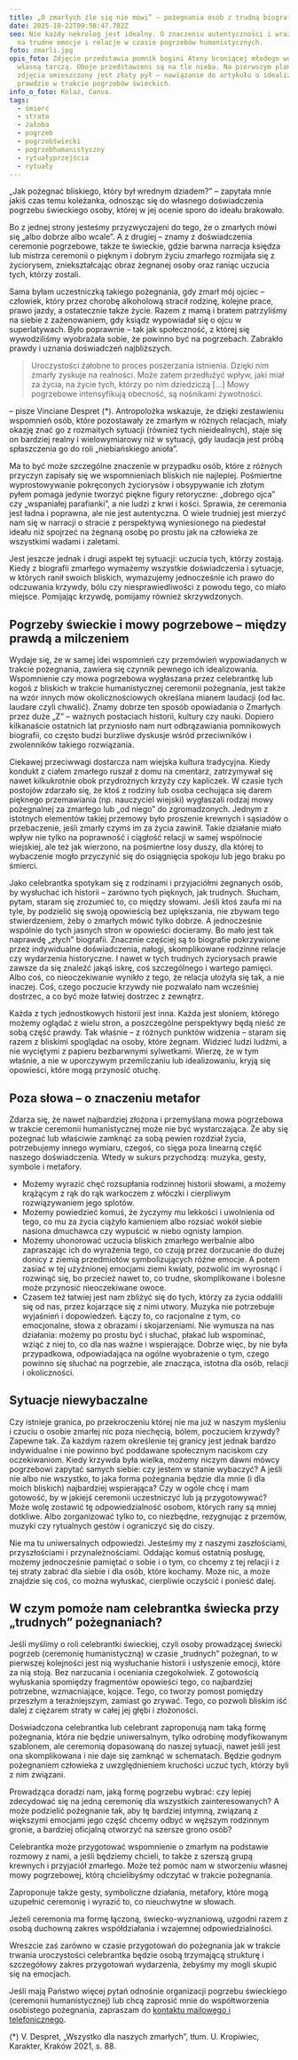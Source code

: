 ```yaml
---
title: „O zmarłych źle się nie mówi” – pożegnania osób z trudną biografią
date: 2025-10-22T09:58:47.782Z
seo: Nie każdy nekrolog jest idealny. O znaczeniu autentyczności i wrażliwości
  na trudne emocje i relacje w czasie pogrzebów humanistycznych.
foto: zmarli.jpg
opis_foto: Zdjęcie przedstawia pomnik bogini Ateny broniącej młodego wojownika
  własną tarczą. Oboje przedstawieni są na tle nieba. Na pierwszym planie
  zdjęcia umieszczony jest złoty pył – nawiązanie do artykułu o idealizowaniu i
  prawdzie w trakcie pogrzebów świeckich.
info_o_foto: Kolaż, Canva.
tags:
  - śmierć
  - strata
  - żałoba
  - pogrzeb
  - pogrzebświecki
  - pogrzebhumanistyczny
  - rytuałyprzejścia
  - rytuały
---
```

„Jak pożegnać bliskiego, który był wrednym dziadem?” – zapytała mnie jakiś czas temu koleżanka, odnosząc się do własnego doświadczenia pogrzebu świeckiego osoby, której w jej ocenie sporo do ideału brakowało.


Bo z jednej strony jesteśmy przyzwyczajeni do tego, że o zmarłych mówi się „albo dobrze albo wcale”. A z drugiej – znamy z doświadczenia ceremonie pogrzebowe, także te świeckie, gdzie barwna narracja księdza lub mistrza ceremonii o pięknym i dobrym życiu zmarłego rozmijała się z życiorysem, zniekształcając obraz żegnanej osoby oraz raniąc uczucia tych, którzy zostali.

Sama byłam uczestniczką takiego pożegnania, gdy zmarł mój ojciec – człowiek, który przez chorobę alkoholową stracił rodzinę, kolejne prace, prawo jazdy, a ostatecznie także życie. Razem z mamą i bratem patrzyliśmy na siebie z zażenowaniem, gdy ksiądz wypowiadał się o ojcu w superlatywach. Było poprawnie – tak jak społeczność, z której się wywodziliśmy wyobrażała sobie, że powinno być na pogrzebach. Zabrakło prawdy i uznania doświadczeń najbliższych.

> Uroczystości żałobne to proces poszerzania istnienia. Dzięki nim zmarły zyskuje na realności. Może zatem przedłużyć wpływ, jaki miał za życia, na życie tych, którzy po nim dziedziczą \[…] Mowy pogrzebowe intensyfikują obecność, są nośnikami żywotności.

– pisze Vinciane Despret (*). Antropolożka wskazuje, że dzięki zestawieniu wspomnień osób, które pozostawały ze zmarłym w różnych relacjach, miały okazję znać go z rozmaitych sytuacji (również tych nieidealnych), staje się on bardziej realny i wielowymiarowy niż w sytuacji, gdy laudacja jest próbą spłaszczenia go do roli „niebiańskiego anioła”.

Ma to być może szczególne znaczenie w przypadku osób, które z różnych przyczyn zapisały się we wspomnieniach bliskich nie najlepiej. Pośmiertne wyprostowywanie pokręconych życiorysów i obsypywanie ich złotym pyłem pomaga jedynie tworzyć piękne figury retoryczne: „dobrego ojca” czy „wspaniałej parafianki”, a nie ludzi z krwi i kości. Sprawia, że ceremonia jest ładna i poprawna, ale nie jest autentyczna. O wiele trudniej jest mierzyć nam się w narracji o stracie z perspektywą wyniesionego na piedestał ideału niż spojrzeć na żegnaną osobę po prostu jak na człowieka ze wszystkimi wadami i zaletami.

Jest jeszcze jednak i drugi aspekt tej sytuacji: uczucia tych, którzy zostają. Kiedy z biografii zmarłego wymażemy wszystkie doświadczenia i sytuacje, w których ranił swoich bliskich, wymazujemy jednocześnie ich prawo do odczuwania krzywdy, bólu czy niesprawiedliwości z powodu tego, co miało miejsce. Pomijając krzywdę, pomijamy również skrzywdzonych.

## **Pogrzeby świeckie i mowy pogrzebowe – między prawdą a milczeniem**

Wydaje się, że w samej idei wspomnień czy przemówień wypowiadanych w trakcie pożegnania, zawiera się czynnik pewnego ich idealizowania. Wspomnienie czy mowa pogrzebowa wygłaszana przez celebrantkę lub kogoś z bliskich w trakcie humanistycznej ceremonii pożegnania, jest także na wzór innych mów okolicznościowych określana mianem laudacji (od łac. laudare czyli chwalić). Znamy dobrze ten sposób opowiadania o Zmarłych przez duże „Z” – ważnych postaciach historii, kultury czy nauki. Dopiero kilkanaście ostatnich lat przyniosło nam nurt odbrązawiania pomnikowych biografii, co często budzi burzliwe dyskusje wśród przeciwników i zwolenników takiego rozwiązania.

Ciekawej przeciwwagi dostarcza nam wiejska kultura tradycyjna. Kiedy kondukt z ciałem zmarłego ruszał z domu na cmentarz, zatrzymywał się nawet kilkukrotnie obok przydrożnych krzyży czy kapliczek. W czasie tych postojów zdarzało się, że ktoś z rodziny lub osoba cechująca się darem pięknego przemawiania (np. nauczyciel wiejski) wygłaszali rodzaj mowy pożegnalnej za zmarłego lub „od niego” do zgromadzonych. Jednym z istotnych elementów takiej przemowy było proszenie krewnych i sąsiadów o przebaczenie, jeśli zmarły czymś im za życia zawinił. Takie działanie miało wpływ nie tylko na poprawność i ciągłość relacji w samej wspólnocie wiejskiej, ale też jak wierzono, na pośmiertne losy duszy, dla której to wybaczenie mogło przyczynić się do osiągnięcia spokoju lub jego braku po śmierci.

Jako celebrantka spotykam się z rodzinami i przyjaciółmi żegnanych osób, by wysłuchać ich historii – zarówno tych pięknych, jak trudnych. Słucham, pytam, staram się zrozumieć to, co między słowami. Jeśli ktoś zaufa mi na tyle, by podzielić się swoją opowieścią bez upiększania, nie zbywam tego stwierdzeniem, żeby o zmarłych mówić tylko dobrze. A jednocześnie wspólnie do tych jasnych stron w opowieści docieramy. Bo mało jest tak naprawdę „złych” biografii. Znacznie częściej są to biografie pokrzywione przez indywidualne doświadczenia, nałogi, skomplikowane rodzinne relacje czy wydarzenia historyczne. I nawet w tych trudnych życiorysach prawie zawsze da się znaleźć jakąś iskrę, coś szczególnego i wartego pamięci. Albo coś, co nieoczekiwanie wynikło z tego, że relacja ułożyła się tak, a nie inaczej. Coś, czego poczucie krzywdy nie pozwalało nam wcześniej dostrzec, a co być może łatwiej dostrzec z zewnątrz.

Każda z tych jednostkowych historii jest inna. Każda jest słoniem, którego możemy oglądać z wielu stron, a poszczególne perspektywy będą nieść ze sobą część prawdy. Tak właśnie – z różnych punktów widzenia – staram się razem z bliskimi spoglądać na osoby, które żegnam. Widzieć ludzi ludźmi, a nie wyciętymi z papieru bezbarwnymi sylwetkami. Wierzę, że w tym właśnie, a nie w uporczywym przemilczaniu lub idealizowaniu, kryją się opowieści, które mogą przynosić otuchę.

## **Poza słowa – o znaczeniu metafor**

Zdarza się, że nawet najbardziej złożona i przemyślana mowa pogrzebowa w trakcie ceremonii humanistycznej może nie być wystarczająca. Że aby się pożegnać lub właściwie zamknąć za sobą pewien rozdział życia, potrzebujemy innego wymiaru, czegoś, co sięga poza linearną część naszego doświadczenia.
Wtedy w sukurs przychodzą: muzyka, gesty, symbole i metafory.

* Możemy wyrazić chęć rozsupłania rodzinnej historii słowami, a możemy krążącym z rąk do rąk warkoczem z włóczki i cierpliwym rozwiązywaniem jego splotów.
* Możemy powiedzieć komuś, że życzymy mu lekkości i uwolnienia od tego, co mu za życia ciążyło kamieniem albo rozsiać wokół siebie nasiona dmuchawca czy wypuścić w niebo ognisty lampion.
* Możemy uhonorować uczucia bliskich zmarłego werbalnie albo zapraszając ich do wyrażenia tego, co czują przez dorzucanie do dużej donicy z ziemią przedmiotów symbolizujących różne emocje. A potem zasiać w tej użyźnionej emocjami ziemi kwiaty, pozwolić im wyrosnąć i rozwinąć się, bo przecież nawet to, co trudne, skomplikowane i bolesne może przynosić nieoczekiwane owoce.
* Czasem też łatwiej jest nam zbliżyć się do tych, którzy za życia oddalili się od nas, przez kojarzące się z nimi utwory. Muzyka nie potrzebuje wyjaśnień i dopowiedzeń. Łączy to, co racjonalne z tym, co emocjonalne, słowa z obrazami i skojarzeniami. Nie wymusza na nas działania: możemy po prostu być i słuchać, płakać lub wspominać, wziąć z niej to, co dla nas ważne i wspierające. Dobrze więc, by nie była przypadkowa, odpowiadająca na ogólne wyobrażenie o tym, czego powinno się słuchać na pogrzebie, ale znacząca, istotna dla osób, relacji i okoliczności.

## **Sytuacje niewybaczalne**

Czy istnieje granica, po przekroczeniu której nie ma już w naszym myśleniu i czuciu o osobie zmarłej nic poza niechęcią, bólem, poczuciem krzywdy? Zapewne tak. Za każdym razem określenie tej granicy jest jednak bardzo indywidualne i nie powinno być poddawane społecznym naciskom czy oczekiwaniom. Kiedy krzywda była wielka, możemy niczym dawni mówcy pogrzebowi zapytać samych siebie: czy jestem w stanie wybaczyć? A jeśli nie albo nie wszystko, to jaka forma pożegnania będzie dla mnie (i dla moich bliskich) najbardziej wspierająca? Czy w ogóle chcę i mam gotowość, by w jakiejś ceremonii uczestniczyć lub ją przygotowywać? Może wolę zostawić tę odpowiedzialność osobom, których rany są mniej dotkliwe. Albo zorganizować tylko to, co niezbędne, rezygnując z przemów, muzyki czy rytualnych gestów i ograniczyć się do ciszy.

Nie ma tu uniwersalnych odpowiedzi. Jesteśmy my z naszymi zaszłościami, przyszłościami i przynależnościami. Oddając komuś ostatnią posługę, możemy jednocześnie pamiętać o sobie i o tym, co chcemy z tej relacji i z tej straty zabrać dla siebie i dla osób, które kochamy. Może nic, a może znajdzie się coś, co można wyłuskać, cierpliwie oczyścić i ponieść dalej.

## **W czym pomoże nam celebrantka świecka przy „trudnych” pożegnaniach?**

Jeśli myślimy o roli celebrantki świeckiej, czyli osoby prowadzącej świecki pogrzeb (ceremonię humanistyczną) w czasie „trudnych” pożegnań, to w pierwszej kolejności jest nią wysłuchanie historii i usłyszenie emocji, które za nią stoją. Bez narzucania i oceniania czegokolwiek. Z gotowością wyłuskania spomiędzy fragmentów opowieści tego, co najbardziej potrzebne, wzmacniające, kojące. Tego, co tworzy pomost pomiędzy przeszłym a teraźniejszym, zamiast go zrywać. Tego, co pozwoli bliskim iść dalej z ciężarem straty w całej jej głębi i złożoności.

Doświadczona celebrantka lub celebrant zaproponują nam taką formę pożegnania, która nie będzie uniwersalnym, tylko odrobinę modyfikowanym szablonem, ale ceremonią dopasowaną do naszej sytuacji, nawet jeśli jest ona skomplikowana i nie daje się zamknąć w schematach. Będzie godnym pożegnaniem człowieka z uwzględnieniem kruchości uczuć tych, którzy byli z nim związani.

Prowadząca doradzi nam, jaką formę pogrzebu wybrać: czy lepiej zdecydować się na jedną ceremonię dla wszystkich zainteresowanych? A może podzielić pożegnanie tak, aby tę bardziej intymną, związaną z większymi emocjami jego część chcemy odbyć w węższym rodzinnym gronie, a bardziej oficjalną otworzyć na szersze grono osób?

Celebrantka może przygotować wspomnienie o zmarłym na podstawie rozmowy z nami, a jeśli będziemy chcieli, to także z szerszą grupą krewnych i przyjaciół zmarłego. Może też pomóc nam w stworzeniu własnej mowy pogrzebowej, którą chcielibyśmy odczytać w trakcie pożegnania.

Zaproponuje także gesty, symboliczne działania, metafory, które mogą uzupełnić ceremonię i wyrazić to, co nieuchwytne w słowach.

Jeżeli ceremonia ma formę łączoną, świecko-wyznaniową, uzgodni razem z osobą duchowną zakres współdziałania i wzajemnej odpowiedzialności.

Wreszcie zaś zarówno w czasie przygotowań do pożegnania jak w trakcie trwania uroczystości celebrantka będzie osobą trzymającą strukturę i szczegółowy zakres przygotowań wydarzenia, żebyśmy my mogli skupić się na emocjach.



Jeśli mają Państwo więcej pytań odnośnie organizacji pogrzebu świeckiego (ceremonii humanistycznej) lub chcą zaprosić mnie do współtworzenia osobistego pożegnania, zapraszam do [kontaktu mailowego i telefonicznego](https://www.naprogu.pl/kontakt).



(*) V. Despret, „Wszystko dla naszych zmarłych”, tłum. U. Kropiwiec, Karakter, Kraków 2021, s. 88.